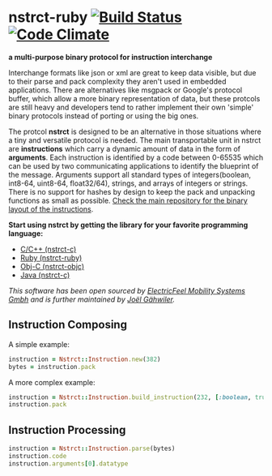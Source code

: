 # nstrct-ruby [![Build Status](https://travis-ci.org/nstrct/nstrct-ruby.png?branch=master)](https://travis-ci.org/nstrct/nstrct-ruby) [![Code Climate](https://codeclimate.com/github/nstrct/nstrct-ruby.png)](https://codeclimate.com/github/nstrct/nstrct-ruby)

**a multi-purpose binary protocol for instruction interchange**

Interchange formats like json or xml are great to keep data visible, but due to their parse and pack complexity they aren't used in embedded applications. There are alternatives like msgpack or Google's protocol buffer, which allow a more binary representation of data, but these protcols are still heavy and developers tend to rather implement their own 'simple' binary protocols instead of porting or using the big ones. 

The protcol **nstrct** is designed to be an alternative in those situations where a tiny and versatile protocol is needed. The main transportable unit in nstrct are **instructions** which carry a dynamic amount of data in the form of **arguments**. Each instruction is identified by a code between 0-65535 which can be used by two communicating applications to identify the blueprint of the message. Arguments support all standard types of integers(boolean, int8-64, uint8-64, float32/64), strings, and arrays of integers or strings. There is no support for hashes by design to keep the pack and unpacking functions as small as possible. [Check the main repository for the binary layout of the instructions](http://github.com/nstrct/nstrct).

**Start using nstrct by getting the library for your favorite programming language:**

* [C/C++ (nstrct-c)](http://github.com/nstrct/nstrct-c)
* [Ruby (nstrct-ruby)](http://github.com/nstrct/nstrct-ruby)
* [Obj-C (nstrct-objc)](http://github.com/nstrct/nstrct-objc)
* [Java (nstrct-c)](http://github.com/nstrct/nstrct-java)

_This software has been open sourced by [ElectricFeel Mobility Systems Gmbh](http://electricfeel.com) and is further maintained by [Joël Gähwiler](http://github.com/256dpi)._

## Instruction Composing

A simple example:

```ruby
instruction = Nstrct::Instruction.new(382)
bytes = instruction.pack
```

A more complex example:

```ruby
instruction = Nstrct::Instruction.build_instruction(232, [:boolean, true], [:int8, 2], [:float32, 1.0], [[:uint16], [54, 23, 1973]])
instruction.pack
```

## Instruction Processing

```ruby
instruction = Nstrct::Instruction.parse(bytes)
instruction.code
instruction.arguments[0].datatype
```
